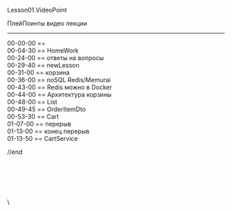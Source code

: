﻿
Lesson01.VideoPoint  

ПлейПоинты видео лекции  

---
00-00-00 ==   
00-04-30 == HomeWork  
00-24-00 == ответы на вопросы  
00-29-40 == newLesson  
00-31-00 == корзина  
00-36-00 == noSQL Redis/Memurai    
00-43-00 == Redis можно в Docker  
00-44-00 == Архитектура корзины  
00-48-00 == List<OrderItem>  
00-49-45 == OrderItemDto  
00-53-30 == Cart  
01-07-00 == перерыв  
01-13-00 == конец перерыв  
01-13-50 == CartService  










//end  

















\
\
\
\
\
\
